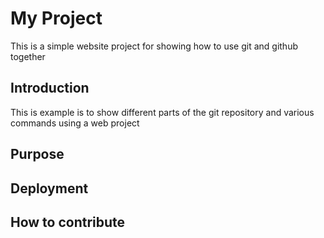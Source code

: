 # My Project
This is a simple website project for showing how to use git and github together

## Introduction
This is example is to show different parts of the git repository and various commands using a web project

## Purpose

## Deployment

## How to contribute